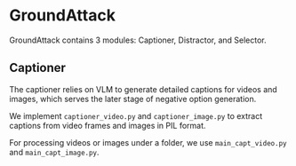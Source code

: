 # GroundAttack

GroundAttack contains 3 modules: Captioner, Distractor, and Selector.

## Captioner

The captioner relies on VLM to generate detailed captions for videos and images, which serves the later stage of negative option generation.

We implement `captioner_video.py` and `captioner_image.py` to extract captions from video frames and images in PIL format.

For processing videos or images under a folder, we use `main_capt_video.py` and `main_capt_image.py`.
